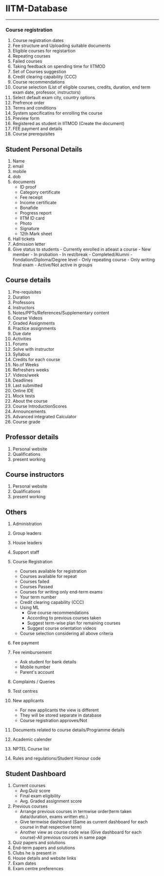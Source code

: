 # IITM-Database
***

### Course registration
1. Course registration dates
2. Fee structure and Uploading suitable documents
3. Eligible courses for registartion
4. Repeating courses
5. Failed courses
6. Taking feedback on spending time for IITMOD
7. Set of Courses suggestion
8. Credit clearing capability (CCC)
9. Course recommendations
10. Course selection (List of eligible courses, credits, duration, end term exam date, professor, instructors)
11. Select default exam city, country options
12. Prefrence order
13. Terms and conditions
14. System specificatins for enrolling the course
15. Preview form
16. Registered as student in IITMOD (Create the document)
17. FEE payment and details
18. Course prerequisites


## Student Personal Details
1. Name
2. email
3. mobile
4. dob
5. documents
    - ID proof
    - Category certificate
    - Fee receipt
    - Income certificate
    - Bonafide
    - Progress report
    - IITM ID card
    - Photo
    - Signature
    - 12th Mark sheet
6. Hall tickets
7. Admission letter
8. Give status to students
        - Currently enrolled in atleast a course
        - New member
        - In probation
        - In rest/break
        - Completed/Alumni
        - Fondation/Diploma/Degree level
        - Only repeating course
        - Only writing final exam
        - Active/Not active in groups


## Course details
1. Pre-requisites
2. Duration
3. Professors
4. Instructors
5. Notes/PPTs/References/Supplementary content
6. Course Videos
7. Graded Assignments
8. Practice assignments
9. Due date
10. Activities
11. Forums
12. Solve with instructor
13. Syllabus
14. Credits for each course
15. No.of Weeks
16. Refreshers weeks
17. Videos/week
18. Deadlines
19. Last submitted
20. Online IDE
21. Mock tests
22. About the course
23. Course IntroductionScores
24. Announcements
25. Advanced integrated Calculator
26. Course grade


## Professor details
1. Personal website
2. Qualifications
3. present working


## Course instructors
1. Personal website
2. Qualifications
3. present working


## Others
1. Administration
2. Group leaders
3. House leaders
4. Support staff
5. Course Registration
    - Courses available for registration
    - Courses available for repeat
    - Courses failed
    - Courses Passed
    - Courses for writing only end-term exams
    - Your term number
    - Credit clearing capability (CCC)
    - Using ML
        - Give course recommendations
        - According to previous courses taken
        - Suggest term-wise plan for remaining courses
        - Suggest course orientation videos
    - Course selection considering all above criteria

6. Fee payment
7. Fee reimbursement
    - Ask student for bank details
    - Mobile number
    - Parent's account
8. Complaints / Queries
9. Test centres
10. New applicants
    - For new applicants the view is different
    - They will be stored separate in database
    -  Course registration approves/Not
11. Documents related to course details/Programme details
12. Academic calender
13. NPTEL Course list
14. Rules and regulations/Student Honour code


## Student Dashboard
1. Current courses
    - Avg.Quiz score
    - Final exam eligibility
    - Avg. Graded assignment score
2. Previous courses
    - Arrange previous courses in termwise order(term taken data/duration, exams written etc.)
    - Give termwise dashboard (Same as current dashboard for each course in that respective term)
    - Another view as course code wise (Give dashboard for each course)-All previous courses in same page
3. Quiz papers and solutions
4. End-term papers and solutions
5. Clubs he is present in
6. House details and website links
7. Exam dates
8. Exam centre preferences
